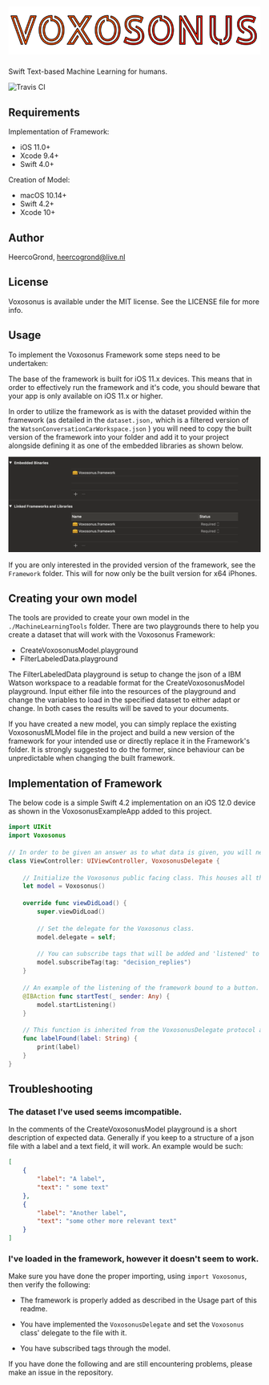 # ![Voxosonus Logo](./WikiImages/Voxosonus_Full.png)
Swift Text-based Machine Learning for humans.

![Travis CI](https://travis-ci.org/HeercoGrond/Voxosonus.svg?branch=master)

## Requirements
Implementation of Framework:
* iOS 11.0+
* Xcode 9.4+
* Swift 4.0+

Creation of Model:
* macOS 10.14+
* Swift 4.2+
* Xcode 10+

## Author

HeercoGrond, heercogrond@live.nl

## License

Voxosonus is available under the MIT license. See the LICENSE file for more info.

## Usage

To implement the Voxosonus Framework some steps need to be undertaken:

The base of the framework is built for iOS 11.x devices. This means that in order to effectively run the framework and it's code, you should beware that your app is only available on iOS 11.x or higher.

In order to utilize the framework as is with the dataset provided within the framework (as detailed in the `dataset.json,` which is a filtered version of the `WatsonConversationCarWorkspace.json` ) you will need to copy the built version of the framework into your folder and add it to your project alongside defining it as one of the embedded libraries as shown below. 

![Adding the project](./WikiImages/embed.png)

If you are only interested in the provided version of the framework, see the `Framework` folder. This will for now only be the built version for x64 iPhones.

## Creating your own model

The tools are provided to create your own model in the `./MachineLearningTools` folder. There are two playgrounds there to help you create a dataset that will work with the Voxosonus Framework: 
* CreateVoxosonusModel.playground
* FilterLabeledData.playground

The FilterLabeledData playground is setup to change the json of a IBM Watson workspace to a readable format for the CreateVoxosonusModel playground. Input either file into the resources of the playground and change the variables to load in the specified dataset to either adapt or change. In both cases the results will be saved to your documents. 

If you have created a new model, you can simply replace the existing VoxosonusMLModel file in the project and build a new version of the framework for your intended use or directly replace it in the Framework's folder. It is strongly suggested to do the former, since behaviour can be unpredictable when changing the built framework. 

## Implementation of Framework

The below code is a simple Swift 4.2 implementation on an iOS 12.0 device as shown in the VoxosonusExampleApp added to this project.

```swift
import UIKit
import Voxosonus

// In order to be given an answer as to what data is given, you will need to have your class inherit the VoxosonusDelegate.
class ViewController: UIViewController, VoxosonusDelegate {

    // Initialize the Voxosonus public facing class. This houses all the public available functions for use in your application.
    let model = Voxosonus()
    
    override func viewDidLoad() {
        super.viewDidLoad()
        
        // Set the delegate for the Voxosonus class.
        model.delegate = self;
       
        // You can subscribe tags that will be added and 'listened' to when the framework starts listening to speech.
        model.subscribeTag(tag: "decision_replies")
    }
    
    // An example of the listening of the framework bound to a button.
    @IBAction func startTest(_ sender: Any) {
        model.startListening()
    }
    
    // This function is inherited from the VoxosonusDelegate protocol and will fire once the framework has been done processing and analyzing the spoken sentence. 
    func labelFound(label: String) {
        print(label)
    }
}
```

## Troubleshooting

### The dataset I've used seems imcompatible.

In the comments of the CreateVoxosonusModel playground is a short description of expected data. Generally if you keep to a structure of a json file with a label and a text field, it will work. An example would be such:

```json
[
    {
        "label": "A label",
        "text": " some text"
    },
    {
        "label": "Another label",
        "text": "some other more relevant text"
    }
]
```

### I've loaded in the framework, however it doesn't seem to work.

Make sure you have done the proper importing, using `import Voxosonus`, then verify the following:

* The framework is properly added as described in the Usage part of this readme.

* You have implemented the `VoxosonusDelegate` and set the `Voxosonus` class' delegate to the file with it.

* You have subscribed tags through the model. 

If you have done the following and are still encountering problems, please make an issue in the repository. 
